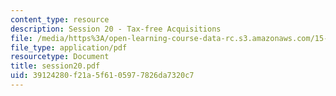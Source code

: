 ```yaml
---
content_type: resource
description: Session 20 - Tax-free Acquisitions
file: /media/https%3A/open-learning-course-data-rc.s3.amazonaws.com/15-518-taxes-and-business-strategy-fall-2002/39124280f21a5f6105977826da7320c7_session20.pdf
file_type: application/pdf
resourcetype: Document
title: session20.pdf
uid: 39124280-f21a-5f61-0597-7826da7320c7
---
```


